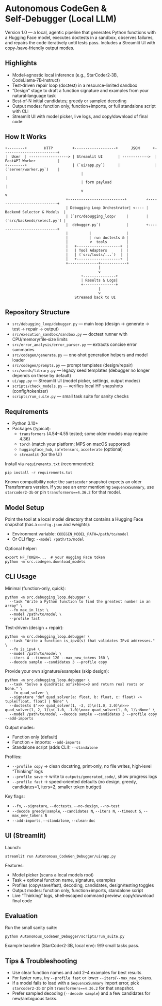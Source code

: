 # Autonomous CodeGen & Self‑Debugger (Local LLM)

Version 1.0 — a local, agentic pipeline that generates Python functions with a Hugging Face model, executes doctests in a sandbox, observes failures, and repairs the code iteratively until tests pass. Includes a Streamlit UI with copy‑/save‑friendly output modes.

## Highlights

- Model‑agnostic local inference (e.g., StarCoder2‑3B, CodeLlama‑7B‑Instruct)
- Test‑driven repair loop (doctest) in a resource‑limited sandbox
- “Design” stage to draft a function signature and examples from your natural‑language task
- Best‑of‑N initial candidates; greedy or sampled decoding
- Output modes: function only, function+imports, or full standalone script with CLI
- Streamlit UI with model picker, live logs, and copy/download of final code

## How It Works

```
+--------+        HTTP         +-------------------+      JSON      +-------------------------+
|  User  | ------------------> | Streamlit UI       | ------------>  | FastAPI Worker          |
+--------+                     | (`ui/app.py`)      |                | (`server/worker.py`)    |
                                   |                                        |
                                   | form payload                           |
                                   v                                        v
                            +--------------------------+         +----------------------------+
                            | Debugging Loop Orchestrator| <---- | Backend Selector & Models  |
                            | (`src/debugging_loop/     |        | (`src/backends/select.py`) |
                            |  debugger.py`)            |        +----------------------------+
                            |          |                |
                            |          | run doctests & |
                            |          v  tools         |
                            |   +--------------------+  |
                            |   | Tool Adapters      |  |
                            |   | (`src/tools/...`)  |  |
                            |   +--------------------+  |
                            +--------------+------------+
                                           |
                                           v
                                   +---------------+
                                   | Results & Logs|
                                   +---------------+
                                           |
                                           v
                                Streamed back to UI
```

## Repository Structure

- `src/debugging_loop/debugger.py` — main loop (design → generate → test → repair → output)
- `src/execution_sandbox/sandbox.py` — doctest runner with CPU/memory/file‑size limits
- `src/error_analysis/error_parser.py` — extracts concise error summaries
- `src/codegen/generate.py` — one‑shot generation helpers and model loader
- `src/codegen/prompts.py` — prompt templates (design/repair)
- `src/seeds/library.py` — legacy seed templates (debugger no longer depends on these by default)
- `ui/app.py` — Streamlit UI (model picker, settings, output modes)
- `scripts/check_models.py` — verifies local HF snapshots (config/tokenizer)
- `scripts/run_suite.py` — small task suite for sanity checks

## Requirements

- Python 3.10+
- Packages (typical):
  - `transformers` (4.54–4.55 tested; some older models may require 4.36)
  - `torch` (match your platform; MPS on macOS supported)
  - `huggingface_hub`, `safetensors`, `accelerate` (optional)
  - `streamlit` (for the UI)

Install via `requirements.txt` (recommended):

```
pip install -r requirements.txt
```

Known compatibility note: the `santacoder` snapshot expects an older Transformers version. If you see an error mentioning `SequenceSummary`, use `starcoder2-3b` or pin `transformers==4.36.2` for that model.

## Model Setup

Point the tool at a local model directory that contains a Hugging Face snapshot (has a `config.json` and weights):

- Environment variable: `CODEGEN_MODEL_PATH=/path/to/model`
- Or CLI flag: `--model /path/to/model`

Optional helper:

```
export HF_TOKEN=...  # your Hugging Face token
python -m src.codegen.download_models
```

## CLI Usage

Minimal (function‑only, quick):

```
python -m src.debugging_loop.debugger \
  --task "Write a Python function to find the greatest number in an array" \
  --fn max_in_list \
  --model /path/to/model \
  --profile fast
```

Test‑driven (design + repair):

```
python -m src.debugging_loop.debugger \
  --task "Write a function is_ipv4(s) that validates IPv4 addresses." \
  --fn is_ipv4 \
  --model /path/to/model \
  --iters 4 --timeout 120 --max_new_tokens 160 \
  --decode sample --candidates 3 --profile copy
```

Provide your own signature/examples (skip design):

```
python -m src.debugging_loop.debugger \
  --task "Solve a quadratic ax^2+bx+c=0 and return real roots or None." \
  --fn quad_solver \
  --signature "def quad_solver(a: float, b: float, c: float) -> tuple[float, float] | None" \
  --doctests $'>>> quad_solver(1, -3, 2)\n(1.0, 2.0)\n>>> quad_solver(1, 2, 1)\n(-1.0, -1.0)\n>>> quad_solver(1, 0, 1)\nNone' \
  --model /path/to/model --decode sample --candidates 3 --profile copy --add-imports
```

Output modes:

- Function only (default)
- Function + imports: `--add-imports`
- Standalone script (adds CLI): `--standalone`

Profiles:

- `--profile copy` → clean docstring, print‑only, no file writes, high‑level “Thinking” logs
- `--profile save` → write to `outputs/generated_code/`, show progress logs
- `--profile fast` → speed‑oriented defaults (no design, greedy, candidates=1, iters=2, smaller token budget)

Key flags:

- `--fn`, `--signature`, `--doctests`, `--no-design`, `--no-test`
- `--decode greedy|sample`, `--candidates N`, `--iters N`, `--timeout S`, `--max_new_tokens N`
- `--add-imports`, `--standalone`, `--clean-doc`

## UI (Streamlit)

Launch:

```
streamlit run Autonomous_CodeGen_Debugger/ui/app.py
```

Features:

- Model picker (scans a local models root)
- Task + optional function name, signature, examples
- Profiles (copy/save/fast), decoding, candidates, design/testing toggles
- Output modes: function only, function+imports, standalone script
- Live “Thinking” logs, shell‑escaped command preview, copy/download final code

## Evaluation

Run the small sanity suite:

```
python Autonomous_CodeGen_Debugger/scripts/run_suite.py
```

Example baseline (StarCoder2‑3B, local env): 9/9 small tasks pass.

## Tips & Troubleshooting

- Use clear function names and add 2–4 examples for best results.
- For faster runs, try `--profile fast` or lower `--iters`/`--max_new_tokens`.
- If a model fails to load with a `SequenceSummary` import error, pick `starcoder2-3b` or pin `transformers==4.36.2` for that snapshot.
- Prefer sampled decoding (`--decode sample`) and a few candidates for new/ambiguous tasks.
